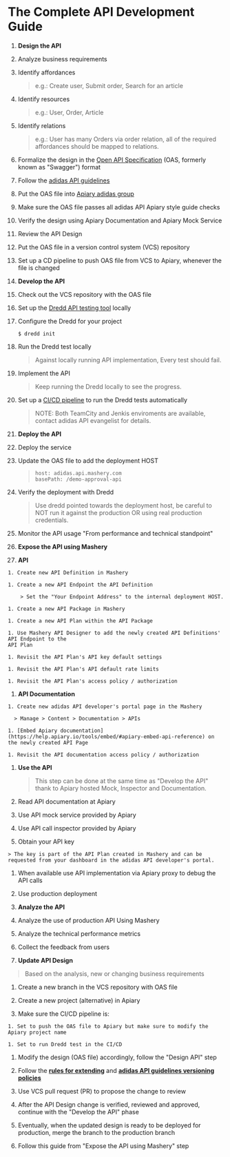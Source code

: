 # The Complete API Development Guide


1. **Design the API**

  1. Analyze business requirements
  
  1. Identify affordances
    
      > e.g.: Create user, Submit order, Search for an article
      
  1. Identify resources
  
      > e.g.: User, Order, Article
      
  1. Identify relations
    
     > e.g.: User has many Orders via order relation, all of the required affordances should be mapped to relations.
     
  1. Formalize the design in the [Open API Specification](http://swagger.io/specification/) (OAS, formerly known as "Swagger") format
  
  1. Follow the [adidas API guidelines](https://adidas-group.gitbooks.io/api-guidelines/content/)
  
  1. Put the OAS file into [Apiary adidas group](https://apiary.io)

  1. Make sure the OAS file passes all adidas API Apiary style guide checks    

  1. Verify the design using Apiary Documentation and Apiary Mock Service
  
  1. Review the API Design
  
  1. Put the OAS file in a version control system (VCS) repository
  
  1. Set up a CD pipeline to push OAS file from VCS to Apiary, whenever the file is changed

1. **Develop the API**

  1. Check out the VCS repository with the OAS file 
  
  1. Set up the [Dredd API testing tool](https://github.com/apiaryio/dredd) locally
  
  1. Configure the Dredd for your project
    
      ```
      $ dredd init
      ```
    
  1. Run the Dredd test locally
  
      > Against locally running API implementation, Every test should fail.
      
  1. Implement the API
  
      > Keep running the Dredd locally to see the progress.
      
  1. Set up a [CI/CD pipeline](https://adidas-group.gitbooks.io/api-guidelines/content/guides/api-testing-ci-environment.html) to run the Dredd tests automatically
  
      > NOTE: Both TeamCity and Jenkis enviroments are available, contact adidas API evangelist for details.
  
1. **Deploy the API**

  1. Deploy the service
  
  1. Update the OAS file to add the deployment HOST
    
      > ```
      > host: adidas.api.mashery.com
      > basePath: /demo-approval-api
      > ```
    
  1. Verify the deployment with Dredd
    
      > Use dredd pointed towards the deployment host, be careful to NOT run it against the production OR using real production credentials.
      
  1. Monitor the API usage
    "From performance and technical standpoint"
    
1. **Expose the API using Mashery**

  1. **API**
  
    1. Create new API Definition in Mashery
    
    1. Create a new API Endpoint the API Definition
    
        > Set the "Your Endpoint Address" to the internal deployment HOST.
      
    1. Create a new API Package in Mashery
    
    1. Create a new API Plan within the API Package
    
    1. Use Mashery API Designer to add the newly created API Definitions' API Endpoint to the 
    API Plan
    
    1. Revisit the API Plan's API key default settings
    
    1. Revisit the API Plan's API default rate limits 
    
    1. Revisit the API Plan's access policy / authorization
    
  1. **API Documentation**
  
    1. Create new adidas API developer's portal page in the Mashery
    
      > Manage > Content > Documentation > APIs
      
    1. [Embed Apiary documentation](https://help.apiary.io/tools/embed/#apiary-embed-api-reference) on the newly created API Page
    
    1. Revisit the API documentation access policy / authorization
    
1. **Use the API**

   > This step can be done at the same time as "Develop the API" thank to Apiary hosted Mock, Inspector and Documentation.
   
  1. Read API documentation at Apiary
  
  1. Use API mock service provided by Apiary
  
  1. Use API call inspector provided by Apiary
  
  1. Obtain your API key
    
    > The key is part of the API Plan created in Mashery and can be requested from your dashboard in the adidas API developer's portal.
  
  1. When available use API implementation via Apiary proxy to debug the API calls

  1. Use production deployment
  
1. **Analyze the API**

  1. Analyze the use of production API Using Mashery
  
  1. Analyze the technical performance metrics
  
  1. Collect the feedback from users
  
1. **Update API Design**
  
  > Based on the analysis, new or changing business requirements
  
  1. Create a new branch in the VCS repository with OAS file
  
  1. Create a new project (alternative) in Apiary 
  
  1. Make sure the CI/CD pipeline is:
  
    1. Set to push the OAS file to Apiary but make sure to modify the Apiary project name
    
    1. Set to run Dredd test in the CI/CD
    
  1. Modify the design (OAS file) accordingly, follow the "Design API" step
  
  1. Follow the [**rules for extending**](https://adidas-group.gitbooks.io/api-guidelines/content/core-principles/rules-for-extending.html) and [**adidas API guidelines versioning policies**](https://adidas-group.gitbooks.io/api-guidelines/content/evolution/versioning.html)
  
  1. Use VCS pull request (PR) to propose the change to review
  
  1. After the API Design change is verified, reviewed and approved, continue with the "Develop the API" phase
  
  1. Eventually, when the updated design is ready to be deployed for production, merge the branch to the production branch
  
  1. Follow this guide from "Expose the API using Mashery" step
  